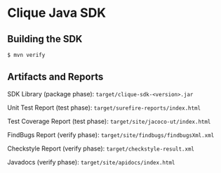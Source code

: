 # Clique Java SDK

## Building the SDK

```bash
$ mvn verify
```

## Artifacts and Reports

SDK Library (package phase):
`target/clique-sdk-<version>.jar`

Unit Test Report (test phase):
`target/surefire-reports/index.html`

Test Coverage Report (test phase):
`target/site/jacoco-ut/index.html`

FindBugs Report (verify phase):
`target/site/findbugs/findbugsXml.xml`

Checkstyle Report (verify phase):
`target/checkstyle-result.xml`

Javadocs (verify phase):
`target/site/apidocs/index.html`


